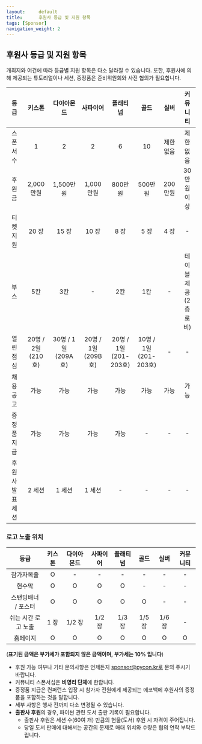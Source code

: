 ```yaml
---
layout:     default
title:      후원사 등급 및 지원 항목
tags: [Sponsor]
navigation_weight: 2
---
```

## 후원사 등급 및 지원 항목

개최지와 여건에 따라 등급별 지원 항목은 다소 달라질 수 있습니다. 또한, 후원사에 의해 제공되는 튜토리얼이나 세션, 증정품은 준비위원회와 사전 협의가 필요합니다.

| 등급           | 키스톤          | 다이아몬드  | 사파이어  | 플래티넘  | 골드  |실버  |커뮤니티  |
|:-------------:|:-----:|:-----:|:-----:|:-----:|:-----:|:-----:|:-----:|
| 스폰서 수     | 1 | 2 |2 |6 |10 |제한없음 |제한없음 |
| 후원금      | 2,000만원  |1,500만원  |1,000만원  |800만원  |500만원  |200만원  |30만원 이상  |
| 티켓 지원 | 20 장 | 15 장 | 10 장 | 8 장 | 5 장 | 4 장 | - |
| 부스 | 5칸  | 3칸 | - |2칸 |1칸 | - |테이블 제공<br>(2층 로비) |
| 열린점심 | 20명 / 2일 (210호) | 30명 / 1일 (209A호) | 20명 / 1일 (209B호) | 20명 / 1일<br>(201-203호) | 10명 / 1일<br>(201-203호) | - | - |
| 채용 공고 | 가능 | 가능 | 가능 | 가능 | 가능 | 가능 | 가능 |
| 증정품 지급 | 가능 | 가능 | 가능 | 가능 | - | - | - |
| 후원사 발표 세션 | 2 세션 | 1 세션 | 1 세션 | - | - | - | - |

### 로고 노출 위치


|        등급         | 키스톤 | 다이아몬드 | 사파이어 | 플래티넘 |  골드  |  실버  | 커뮤니티 |
| :-----------------: | :----: | :--------: | :------: | :------: | :----: | :----: | :------: |
|     참가자목줄      |   O    |     -      |    -     |    -     |   -    |   -    |    -     |
|       현수막        |   O    |     O      |    O     |    O     |   -    |   -    |    -     |
| 스탠딩배너 / 포스터 |   O    |     O      |    O     |    O     |   O    |   -    |    -     |
| 쉬는 시간 로고 노출 |  1 장  |   1/2 장   |  1/2 장  |  1/3 장  | 1/5 장 | 1/6 장 |    -     |
|      홈페이지       |   O    |     O      |    O     |    O     |   O    |   O    |    O     |

(**표기된 금액은 부가세가 포함되지 않은 금액이며, 부가세는 10% 입니다**)

- 후원 가능 여부나 기타 문의사항은 언제든지 sponsor@pycon.kr로 문의 주시기 바랍니다.
-  커뮤니티 스폰서십은 **비영리 단체**에 한합니다.
-  증정품 지급은 컨퍼런스 입장 시 참가자 전원에게 제공되는 에코백에 후원사의 증정품을 포함하는 것을 말합니다.
-  세부 사항은 행사 전까지 다소 변경될 수 있습니다.
- **출판사 후원**의 경우, 파이썬 관련 도서 출판 기록이 필요합니다.
  - 출판사 후원은 세션 수(60여 개) 만큼의 현물(도서) 후원 시 자격이 주어집니다.
  - 당일 도서 판매에 대해서는 공간의 문제로 매대 위치와 수량은 협의 연락 부탁드립니다.
